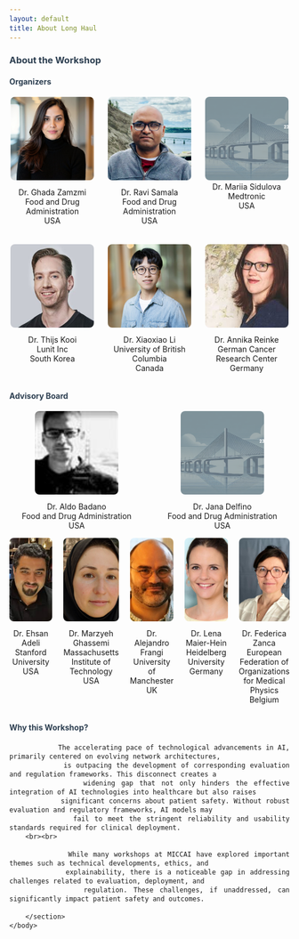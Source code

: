 ```yaml
---
layout: default
title: About Long Haul
---
```


<div class="post" style="text-align: justify;">
    <h3 class="pageTitle" style="color: #2c3e50;">About the Workshop </h3>
    <body>
        <section>
            <h4 class="pageTitle" style="color: #2c3e50;">Organizers</h4>
            <div class="organizers">
                <!-- First Row: 4 Images -->
                <div class="row">
                    <div class="organizer">
                        <img src="./assets/img/ghada.jpg" alt="Dr. Ghada Zamzmi">
                        <p>Dr. Ghada Zamzmi <br>Food and Drug Administration <br>  USA</p>
                    </div>
                    <div class="organizer">
                        <img src="./assets/img/ravi.jpg" alt="Dr. Ravi Samala">
                        <p>Dr. Ravi Samala <br>Food and Drug Administration <br> USA</p>
                    </div>
                    <div class="organizer">
                        <img src="./assets/img/touring.jpg"> <br> 
                        Dr. Mariia Sidulova <br> Medtronic <br>  USA
                    </div>
                </div>
                <!-- Second Row: 3 Images -->
                <div class="row">
                    <div class="organizer">
                        <img src="./assets/img/thijs.jpg" alt="Dr. Thijs Kooi">
                        <p>Dr. Thijs Kooi <br>  Lunit Inc <br> South Korea</p>
                    </div>
                    <div class="organizer">
                        <img src="./assets/img/xiaoxiao.jpg" alt="Dr. Xiaoxiao Li">
                        <p>Dr. Xiaoxiao Li <br> University of British Columbia <br> Canada</p>
                    </div>
                    <div class="organizer">
                        <img src="./assets/img/annika.jpg" alt="Dr. Annika Reinke">
                        <p>Dr. Annika Reinke <br>  German Cancer Research Center <br>  Germany</p>
                    </div>
                </div>
            </div>
        </section>
        <!-- Other Sections -->
        <section>
            <h4 class="pageTitle" style="color: #2c3e50;">Advisory Board</h4>
            <div class="row">
                    <div class="organizer">
                        <img src="./assets/img/aldo.jpg" alt="Dr. Aldo Badano">
                        <p>Dr. Aldo Badano <br> Food and Drug Administration <br> USA</p>
                    </div>
                    <div class="organizer">
                        <img src="./assets/img/touring.jpg" alt="Jana Delfino">
                        <p>Dr. Jana Delfino <br> Food and Drug Administration <br> USA </p>
                    </div>
                </div>
                    <div class="row">
                    <div class="organizer">
                        <img src="./assets/img/ehsan.jpg" alt="Ehsan Adeli">
                        <p>Dr. Ehsan Adeli <br>  Stanford University <br>  USA</p>
                    </div>
                    <div class="organizer">
                        <img src="./assets/img/marzyeh.jpg" alt="Marzyeh Ghassemi">
                        <p>Dr. Marzyeh Ghassemi <br>Massachusetts Institute of Technology <br> USA</p>
                    </div>
                    <div class="organizer">
                        <img src="./assets/img/alejandro.jpg" alt="Alejandro Frangi">
                        <p>Dr. Alejandro Frangi  <br> University of Manchester <br> UK</p>
                    </div>
                    <div class="organizer">
                        <img src="./assets/img/lena.jpg" alt="Lena Maier-Hein">
                        <p>Dr. Lena Maier-Hein <br> Heidelberg University <br> Germany</p>
                    </div>
                    <div class="organizer">
                        <img src="./assets/img/federica.jpg" alt="Federica Zanca">
                        <p>Dr. Federica Zanca <br> European Federation of Organizations for Medical Physics <br> Belgium</p>
                    </div>
                </div>
        </section>
        <section>
            <h4 class="pageTitle" style="color: #2c3e50;">Why this Workshop?</h4>
            
                The accelerating pace of technological advancements in AI, primarily centered on evolving network architectures, 
                is outpacing the development of corresponding evaluation and regulation frameworks. This disconnect creates a 
                widening gap that not only hinders the effective integration of AI technologies into healthcare but also raises 
                significant concerns about patient safety. Without robust evaluation and regulatory frameworks, AI models may 
                fail to meet the stringent reliability and usability standards required for clinical deployment. 
        <br><br>
        
                While many workshops at MICCAI have explored important themes such as technical developments, ethics, and 
                explainability, there is a noticeable gap in addressing challenges related to evaluation, deployment, and 
                regulation. These challenges, if unaddressed, can significantly impact patient safety and outcomes.
          
        </section>
    </body>
</div>

<style>
    .organizers {
        display: flex;
        flex-wrap: wrap;
        justify-content: center;
        gap: 20px;
    }
    .row {
        display: flex;
        justify-content: center;
        width: 100%;
        gap: 20px;
    }
    .organizer {
        text-align: center;
        flex: 1 1 calc(25% - 20px); /* For 4 items per row */
    }
    .row:nth-child(2) .organizer {
        flex: 1 1 calc(33.33% - 20px); /* For 3 items per row */
    }
    .organizer img {
        width: 150px; /* Uniform width */
        height: 150px; /* Uniform height */
        object-fit: cover; /* Ensures consistent scaling */
        border-radius: 8px; /* Optional: Rounded corners */
    }
    .organizer p {
        margin-top: 10px;
        font-size: 14px;
    }
</style>

<!-- 

<style>
    .organizers {
        display: flex;
        flex-direction: column; /* Stack rows vertically */
        gap: 20px; /* Space between rows */
    }
    .row {
        display: flex;
        justify-content: space-evenly; /* Equal spacing between items in a row */
        width: 100%;
        gap: 20px;
    }
    .organizer {
        text-align: center;
    }
    .organizer img {
        width: 150px; /* Uniform width */
        height: 150px; /* Uniform height */
        object-fit: cover; /* Ensures consistent scaling */
        border-radius: 8px; /* Optional: Rounded corners */
    }
    .organizer p {
        margin-top: 10px;
        font-size: 14px;
    }
</style> -->